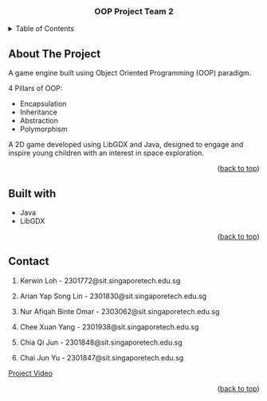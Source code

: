 <a name="readme-top"></a>

<!-- PROJECT LOGO -->
<br />
<div align="center">
  <h3 align="center">OOP Project Team 2</h3>
</div>

<!-- TABLE OF CONTENTS -->
<details>
  <summary>Table of Contents</summary>
  <ol>
    <li>
      <a href="#about-the-project">About The Project</a>
    </li>
    <li>
      <a href="#built-with">Built with</a>
    </li>
    <li><a href="#contact">Contact</a></li>
  </ol>
</details>



<!-- ABOUT THE PROJECT -->
## About The Project
A game engine built using Object Oriented Programming (OOP) paradigm.

4 Pillars of OOP:
* Encapsulation
* Inheritance
* Abstraction
* Polymorphism

A 2D game developed using LibGDX and Java, designed to engage and inspire young children with an interest in space exploration.

<p align="right">(<a href="#readme-top">back to top</a>)</p>

## Built with
* Java
* LibGDX

<p align="right">(<a href="#readme-top">back to top</a>)</p>

<!-- CONTACT -->
## Contact
<ol>
    <li><p>Kerwin Loh - 2301772@sit.singaporetech.edu.sg</p></li>
    <li><p>Arian Yap Song Lin - 2301830@sit.singaporetech.edu.sg</p></li>
    <li><p>Nur Afiqah Binte Omar - 2303062@sit.singaporetech.edu.sg</p></li>
    <li><p>Chee Xuan Yang - 2301938@sit.singaporetech.edu.sg</p></li>
    <li><p>Chia Qi Jun - 2301848@sit.singaporetech.edu.sg</p></li>
    <li><p>Chai Jun Yu - 2301847@sit.singaporetech.edu.sg</p></li>
</ol>

[Project Video](https://drive.google.com/file/d/1BAkAFXtWOmw4Fsy08k5q49NX497gTlmJ/view?usp=sharing)

<p align="right">(<a href="#readme-top">back to top</a>)</p>
